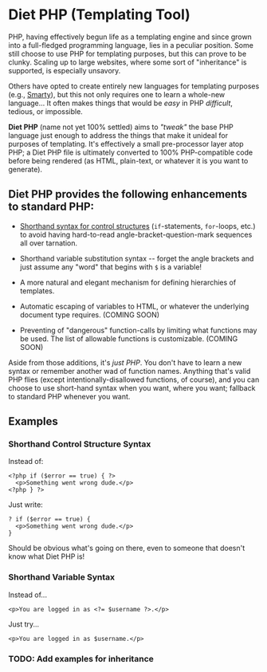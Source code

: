 # Diet PHP (Templating Tool) #

PHP, having effectively begun life as a templating engine and since grown
into a full-fledged programming language, lies in a peculiar position.
Some still choose to use PHP for templating purposes, but this can prove
to be clunky. Scaling up to large websites, where some sort of
"inheritance" is supported, is especially unsavory.

Others have opted to create entirely new languages for templating
purposes (e.g., [Smarty](http://www.smarty.net/)), but this not only
requires one to learn a whole-new language... It often makes things that
would be _easy_ in PHP _difficult_, tedious, or impossible.

**Diet PHP** (name not yet 100% settled) aims to _"tweak"_ the base PHP
language just enough to address the things that make it unideal for
purposes of templating. It's effectively a small pre-processor layer
atop PHP; a Diet PHP file is ultimately converted to 100% PHP-compatible
code before being rendered (as HTML, plain-text, or whatever it is you
want to generate).

## Diet PHP provides the following enhancements to standard PHP: ##

  * [Shorthand syntax for control structures](#shorthand-control-structure-syntax)
    (`if`-statements, `for`-loops, etc.)
    to avoid having hard-to-read angle-bracket-question-mark sequences all over tarnation.

  * Shorthand variable substitution syntax -- forget the angle brackets and just
    assume any "word" that begins with `$` is a variable!

  * A more natural and elegant mechanism for defining hierarchies of templates.

  * Automatic escaping of variables to HTML, or whatever the underlying document type
    requires. (COMING SOON)

  * Preventing of "dangerous" function-calls by limiting what functions may be used.
    The list of allowable functions is customizable. (COMING SOON)

Aside from those additions, it's _just PHP_. You don't have to learn a new syntax or
remember another wad of function names. Anything that's valid PHP flies (except
intentionally-disallowed functions, of course), and you can choose to use short-hand
syntax when you want, where you want; fallback to standard PHP whenever you want.

## Examples ##

### Shorthand Control Structure Syntax ###

Instead of:

    <?php if ($error == true) { ?>
      <p>Something went wrong dude.</p>
    <?php } ?>

Just write:

    ? if ($error == true) {
      <p>Something went wrong dude.</p>
    }

Should be obvious what's going on there, even to someone that doesn't know what Diet
PHP is!

### Shorthand Variable Syntax ###

Instead of...

    <p>You are logged in as <?= $username ?>.</p>

Just try...

    <p>You are logged in as $username.</p>

### TODO: Add examples for inheritance ###
